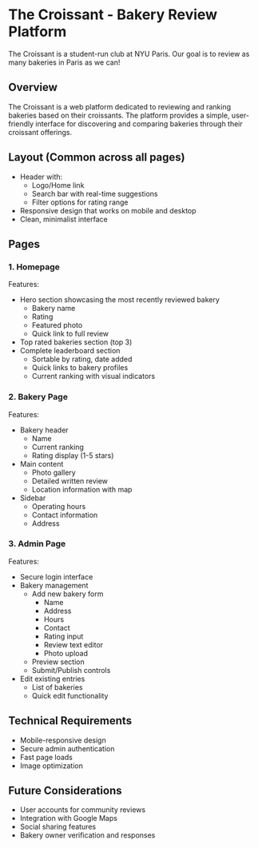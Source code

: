 # The Croissant - Bakery Review Platform

The Croissant is a student-run club at NYU Paris. Our goal is to review as many bakeries in Paris as we can!

## Overview

The Croissant is a web platform dedicated to reviewing and ranking bakeries based on their croissants. The platform provides a simple, user-friendly interface for discovering and comparing bakeries through their croissant offerings.

## Layout (Common across all pages)

-   Header with:
    -   Logo/Home link
    -   Search bar with real-time suggestions
    -   Filter options for rating range
-   Responsive design that works on mobile and desktop
-   Clean, minimalist interface

## Pages

### 1. Homepage

Features:

-   Hero section showcasing the most recently reviewed bakery
    -   Bakery name
    -   Rating
    -   Featured photo
    -   Quick link to full review
-   Top rated bakeries section (top 3)
-   Complete leaderboard section
    -   Sortable by rating, date added
    -   Quick links to bakery profiles
    -   Current ranking with visual indicators

### 2. Bakery Page

Features:

-   Bakery header
    -   Name
    -   Current ranking
    -   Rating display (1-5 stars)
-   Main content
    -   Photo gallery
    -   Detailed written review
    -   Location information with map
-   Sidebar
    -   Operating hours
    -   Contact information
    -   Address

### 3. Admin Page

Features:

-   Secure login interface
-   Bakery management
    -   Add new bakery form
        -   Name
        -   Address
        -   Hours
        -   Contact
        -   Rating input
        -   Review text editor
        -   Photo upload
    -   Preview section
    -   Submit/Publish controls
-   Edit existing entries
    -   List of bakeries
    -   Quick edit functionality

## Technical Requirements

-   Mobile-responsive design
-   Secure admin authentication
-   Fast page loads
-   Image optimization

## Future Considerations

-   User accounts for community reviews
-   Integration with Google Maps
-   Social sharing features
-   Bakery owner verification and responses
